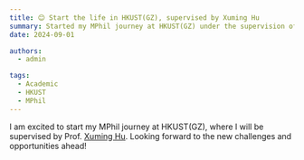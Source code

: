 ```yaml
---
title: 😊 Start the life in HKUST(GZ), supervised by Xuming Hu
summary: Started my MPhil journey at HKUST(GZ) under the supervision of Prof. Xuming Hu
date: 2024-09-01

authors:
  - admin

tags:
  - Academic
  - HKUST
  - MPhil
---
```


I am excited to start my MPhil journey at HKUST(GZ), where I will be supervised by Prof. [Xuming Hu](https://xuminghu.github.io/). Looking forward to the new challenges and opportunities ahead!
